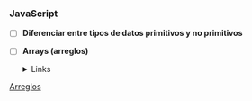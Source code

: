 
### JavaScript

- [ ] **Diferenciar entre tipos de datos primitivos y no primitivos**

- [ ] **Arrays (arreglos)**

  <details><summary>Links</summary><p>
[Arreglos](https://curriculum.laboratoria.la/es/topics/javascript/04-arrays)